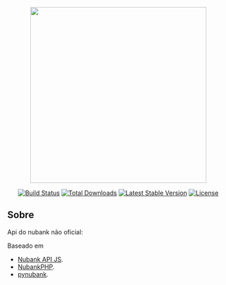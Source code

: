 <p align="center"><img src="https://res.cloudinary.com/dtfbvvkyp/image/upload/v1566331377/laravel-logolockup-cmyk-red.svg" width="400"></p>

<p align="center">
<a href="https://travis-ci.org/laravel/framework"><img src="https://travis-ci.org/laravel/framework.svg" alt="Build Status"></a>
<a href="https://packagist.org/packages/laravel/framework"><img src="https://poser.pugx.org/laravel/framework/d/total.svg" alt="Total Downloads"></a>
<a href="https://packagist.org/packages/laravel/framework"><img src="https://poser.pugx.org/laravel/framework/v/stable.svg" alt="Latest Stable Version"></a>
<a href="https://packagist.org/packages/laravel/framework"><img src="https://poser.pugx.org/laravel/framework/license.svg" alt="License"></a>
</p>

## Sobre 

Api do nubank não oficial:

Baseado em

- [Nubank API JS]([https://laravel.com/docs/routing](https://github.com/fmsouza/nubank-api/)).
- [NubankPHP]([https://laravel.com/docs/container](https://github.com/WKnak/NubankPHP)).
- [pynubank]([https://laravel.com/docs/session](https://github.com/andreroggeri/pynubank)).
